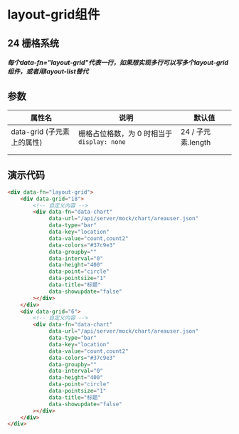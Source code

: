 #  layout-grid组件



## 24 栅格系统

#####  每个data-fn="layout-grid"代表一行，如果想实现多行可以写多个layout-grid组件，或者用layout-list替代

## 参数

| 属性名                     | 说明                                        | 默认值             |
| -------------------------- | ------------------------------------------- | ------------------ |
| data-grid (子元素上的属性) | 栅格占位格数，为 0 时相当于 `display: none` | 24 / 子元素.length |
|                            |                                             |                    |
|                            |                                             |                    |



## 演示代码

```html
<div data-fn="layout-grid">
    <div data-grid="18">
        <!-- 自定义内容 -->
        <div data-fn="data-chart"
             data-url="/api/server/mock/chart/areauser.json"
             data-type="bar"
             data-key="location"
             data-value="count,count2"
             data-colors="#37c9e3"
             data-groupby=""
             data-interval="0"
             data-height="400"
             data-point="circle"
             data-pointsize="1"
             data-title="标题"
             data-showupdate="false"
        ></div>
    </div>
    <div data-grid="6">
        <!-- 自定义内容 -->
        <div data-fn="data-chart"
             data-url="/api/server/mock/chart/areauser.json"
             data-type="bar"
             data-key="location"
             data-value="count,count2"
             data-colors="#37c9e3"
             data-groupby=""
             data-interval="0"
             data-height="400"
             data-point="circle"
             data-pointsize="1"
             data-title="标题"
             data-showupdate="false"
        ></div>
    </div>
</div>

```
